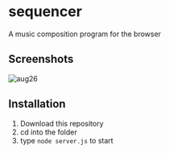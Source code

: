 # sequencer
A music composition program for the browser

## Screenshots
![aug26](https://user-images.githubusercontent.com/20251327/63739710-1740d680-c843-11e9-83b5-3981ee50c57c.png)

## Installation 
1. Download this repository
2. cd into the folder
3. type ```node server.js``` to start
